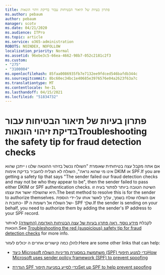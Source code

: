 ```yaml
---
title: פתרון בעיות של תיאור הבטיחות עבור בדיקת זיהוי הונאות
ms.author: pebaum
author: pebaum
manager: scotv
ms.date: 04/21/2020
ms.audience: ITPro
ms.topic: article
ms.service: o365-administration
ROBOTS: NOINDEX, NOFOLLOW
localization_priority: Normal
ms.assetid: 96ebe3c5-66ea-4662-98b7-052c2181c2f3
ms.custom:
- "275"
- "3100004"
ms.openlocfilehash: 85faa0086935fb7e7132ee9fdced546bafdb344c
ms.sourcegitcommit: 8bc60ec34bc1e40685e3976576e04a2623f63a7c
ms.translationtype: MT
ms.contentlocale: he-IL
ms.lasthandoff: 04/15/2021
ms.locfileid: "51834732"
---
```

# <a name="troubleshooting-the-safety-tip-for-fraud-detection-checks"></a><span data-ttu-id="d2dc9-102">פתרון בעיות של תיאור הבטיחות עבור בדיקת זיהוי הונאות</span><span class="sxs-lookup"><span data-stu-id="d2dc9-102">Troubleshooting the safety tip for fraud detection checks</span></span>

<span data-ttu-id="d2dc9-103">אם אתה מקבל עצה בטיחותית שאומרת "השולח נכשל בזיהוי ההונאה שלנו ו ייתכן שהוא אינו מי שהוא נראה", השולח לא הצליח להעביר בדיקת אימות DKIM או SPF.</span><span class="sxs-lookup"><span data-stu-id="d2dc9-103">If you are getting a safety tip that says "The sender failed our fraud detection checks and may not be who they appear to be", then the sender failed to pass either DKIM or SPF authentication checks.</span></span> <span data-ttu-id="d2dc9-104">השיטה הטובה ביותר לפתור בעיה זו היא שהשולח יאשר את עצמו.</span><span class="sxs-lookup"><span data-stu-id="d2dc9-104">The best method to resolve this is for the sender to authorize themselves.</span></span> <span data-ttu-id="d2dc9-105">אם השולח שולח בשמך, עליך לאשר אותו על-ידי הוספת כתובת ה- IP של השולח אל רשומת ה- SPF שלך.</span><span class="sxs-lookup"><span data-stu-id="d2dc9-105">If the sender is sending on your behalf, you need to authorize them by adding the sender's IP address to your SPF record.</span></span>
  
<span data-ttu-id="d2dc9-106">לקבלת [מידע נוסף, ראה פתרון בעיות של עצה הבטיחות האדומה (החשודה)](https://blogs.msdn.microsoft.com/tzink/2016/11/02/troubleshooting-the-red-suspicious-safety-tip-for-fraud-detection-checks/) לאיתור הונאות.</span><span class="sxs-lookup"><span data-stu-id="d2dc9-106">See [Troubleshooting the red (suspicious) safety tip for fraud detection checks](https://blogs.msdn.microsoft.com/tzink/2016/11/02/troubleshooting-the-red-suspicious-safety-tip-for-fraud-detection-checks/) for more info.</span></span>
  
<span data-ttu-id="d2dc9-107">להלן כמה קישורים אחרים ה יכולים לעזור:</span><span class="sxs-lookup"><span data-stu-id="d2dc9-107">Here are some other links that can help:</span></span>
  
- [<span data-ttu-id="d2dc9-108">כיצד Microsoft משתמשת במסגרת מדיניות השולח (SPF) כדי למנוע תיפוף</span><span class="sxs-lookup"><span data-stu-id="d2dc9-108">How Microsoft uses sender policy framework (SPF) to prevent spoofing</span></span>](https://docs.microsoft.com/microsoft-365/security/office-365-security/how-office-365-uses-spf-to-prevent-spoofing)

- [<span data-ttu-id="d2dc9-109">הגדרת SPF כדי לסייע במניעת תיפוך</span><span class="sxs-lookup"><span data-stu-id="d2dc9-109">Set up SPF to help prevent spoofing</span></span>](https://docs.microsoft.com/microsoft-365/security/office-365-security/set-up-spf-in-office-365-to-help-prevent-spoofing)
